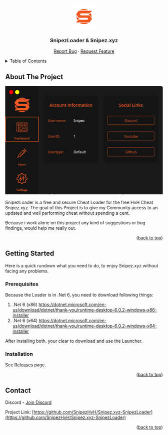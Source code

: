 <div id="top"></div>

<!-- PROJECT LOGO -->
<br />
<div align="center">
  <a href="https://github.com/SnipezHvH/Snipez.xyz-SnipezLoader">
    <img src="images/logo.png" alt="Logo" width="80" height="80">
  </a>

  <h3 align="center">SnipezLoader & Snipez.xyz</h3>

  <p align="center">
    <a href="https://github.com/SnipezHvH/Snipez.xyz-SnipezLoader/issues">Report Bug</a>
    ·
    <a href="https://github.com/SnipezHvH/Snipez.xyz-SnipezLoader/issues">Request Feature</a>
  </p>
</div>

<!-- TABLE OF CONTENTS -->
<details>
  <summary>Table of Contents</summary>
  <ol>
    <li>
      <a href="#about-the-project">About The Project</a>
    </li>
    <li>
      <a href="#getting-started">Getting Started</a>
      <ul>
        <li><a href="#prerequisites">Prerequisites</a></li>
        <li><a href="#installation">Installation</a></li>
      </ul>
    </li>
    <li><a href="#usage">Usage</a></li>
    <li><a href="#contact">Contact</a></li>
  </ol>
</details>

<!-- ABOUT THE PROJECT -->
## About The Project

[![Product Name Screen Shot][product-screenshot]]()


SnipezLoader is a free and secure Cheat Loader for the free HvH Cheat Snipez.xyz. The goal of this Project is to give my Community access to an updated and well
performing cheat without spending a cent.

Because i work alone on this project any kind of suggestions or bug findings, would help me really out.

<p align="right">(<a href="#top">back to top</a>)</p>

<!-- GETTING STARTED -->
## Getting Started

Here is a quick rundown what you need to do, to enjoy Snipez.xyz without facing any problems.

### Prerequisites

Because the Loader is in .Net 6, you need to download following things:

1.  .Net 6 (x86) https://dotnet.microsoft.com/en-us/download/dotnet/thank-you/runtime-desktop-6.0.2-windows-x86-installer
2.  .Net 6 (x64) https://dotnet.microsoft.com/en-us/download/dotnet/thank-you/runtime-desktop-6.0.2-windows-x64-installer

After installing both, your clear to download and use the Launcher.

### Installation

See [Releases](https://github.com/SnipezHvH/Snipez.xyz-SnipezLoader/releases) page.

<p align="right">(<a href="#top">back to top</a>)</p>

<!-- CONTACT -->
## Contact

Discord - [Join Discord](https://discord.io/snipezhvh)

Project Link: [https://github.com/SnipezHvH/Snipez.xyz-SnipezLoader](https://github.com/SnipezHvH/Snipez.xyz-SnipezLoader)

<p align="right">(<a href="#top">back to top</a>)</p>


[product-screenshot]: images/screenshot.png
